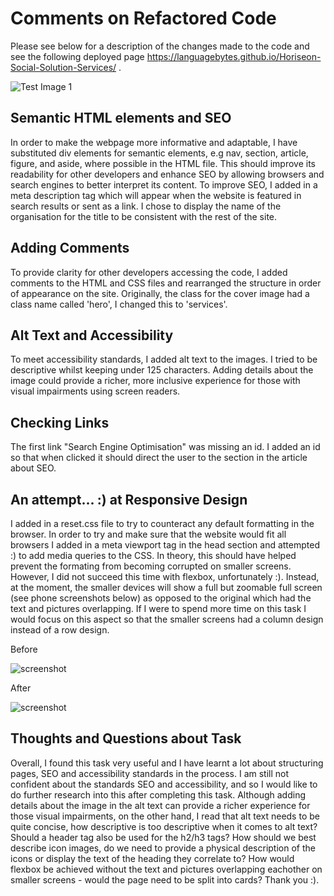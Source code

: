 # Comments on Refactored Code

Please see below for a description of the changes made to the code and see the following deployed page https://languagebytes.github.io/Horiseon-Social-Solution-Services/ .

![Test Image 1](screenshots/Test2.png)

## Semantic HTML elements and SEO

 In order to make the webpage more informative and adaptable, I have substituted div elements for semantic elements, e.g nav, section, article, figure, and aside, where possible in the HTML file. This should improve its readability for other developers and enhance SEO by allowing browsers and search engines to better interpret its content. To improve SEO, I added in a meta description tag which will appear when the website is featured in search results or sent as a link. I chose to display the name of the organisation for the title to be consistent with the rest of the site.

## Adding Comments  

To provide clarity for other developers accessing the code, I added comments to the HTML and CSS files and rearranged the structure in order of appearance on the site. Originally, the class for the cover image had a class name called 'hero', I changed this to 'services'.

## Alt Text and Accessibility

 To meet accessibility standards, I added alt text to the images. I tried to be descriptive whilst keeping under 125 characters. Adding details about the image could provide a richer, more inclusive experience for those with visual impairments using screen readers. 

## Checking Links 

The first link "Search Engine Optimisation" was missing an id. I added an id so that when clicked it should direct the user to the section in the article about SEO. 

## An attempt... :) at Responsive Design

I added in a reset.css file to try to counteract any default formatting in the browser. In order to try and make sure that the website would fit all browsers I added in a meta viewport tag in the head section and attempted :) to add media queries to the CSS. In theory, this should have helped prevent the formating from becoming corrupted on smaller screens. However, I did not succeed this time with flexbox, unfortunately :). Instead, at the moment, the smaller devices will show a full but zoomable full screen (see phone screenshots below) as opposed to the original which had the text and pictures overlapping. If I were to spend more time on this task I would focus on this aspect so that the smaller screens had a column design instead of a row design.

Before 

![screenshot](screenshots/before.jpg)

After 

![screenshot](screenshots/after.jpg)

## Thoughts and Questions about Task

Overall, I found this task very useful and I have learnt a lot about structuring pages, SEO and accessibility standards in the process. I am still not confident about the standards SEO and accessibility, and so I would like to do further research into this after completing this task. Although adding details about the image in the alt text can provide a richer experience for those visual impairments, on the other hand, I read that alt text needs to be quite concise, how descriptive is too descriptive when it comes to alt text? Should a header tag also be used for the h2/h3 tags? How should we best describe icon images, do we need to provide a physical description of the icons or display the text of the heading they correlate to? How would flexbox be achieved without the text and pictures overlapping eachother on smaller screens - would the page need to be split into cards? Thank you :). 


